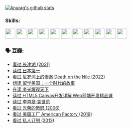 
[![Anurag's github stats](https://github-readme-stats.vercel.app/api?username=w940853815)](https://github.com/anuraghazra/github-readme-stats)

### Skills:

<code><img height="32" src="https://cdn.jsdelivr.net/npm/simple-icons@v5/icons/python.svg"></code>
<code><img height="32" src="https://cdn.jsdelivr.net/npm/simple-icons@v5/icons/javascript.svg"></code>
<code><img height="32" src="https://cdn.jsdelivr.net/npm/simple-icons@v5/icons/django.svg"></code>
<code><img height="32" src="https://cdn.jsdelivr.net/npm/simple-icons@v5/icons/flask.svg"></code>
<code><img height="32" src="https://cdn.jsdelivr.net/npm/simple-icons@v5/icons/vuetify.svg"></code>
<code><img height="32" src="https://cdn.jsdelivr.net/npm/simple-icons@v5/icons/git.svg"></code>
<code><img height="32" src="https://cdn.jsdelivr.net/npm/simple-icons@v5/icons/docker.svg"></code>
<code><img height="32" src="https://cdn.jsdelivr.net/npm/simple-icons@v5/icons/postgresql.svg"></code>
<code><img height="32" src="https://cdn.jsdelivr.net/npm/simple-icons@v5/icons/elasticsearch.svg"></code>
<code><img height="32" src="https://cdn.jsdelivr.net/npm/simple-icons@v5/icons/macos.svg"></code>
<code><img height="32" src="https://cdn.jsdelivr.net/npm/simple-icons@v5/icons/linux.svg"></code>

### 🗣 豆瓣:

<!-- DOUBAN-ACTIVITIES:START -->
- [看过 长津湖‎ (2021)](https://www.douban.com/people/136069238/status/3770847642/?_i=45388096)
- [读过 日本第一](https://www.douban.com/people/136069238/status/3770375760/?_i=45388096)
- [看过 尼罗河上的惨案 Death on the Nile‎ (2022)](https://www.douban.com/people/136069238/status/3769491950/?_i=45388096)
- [想读 留学美国：一个时代的故事](https://www.douban.com/people/136069238/status/3768550721/?_i=45388096)
- [在读 李光耀观天下](https://www.douban.com/people/136069238/status/3766041312/?_i=45388096)
- [读过 HTML5 Canvas开发详解 Web前端开发精品课](https://www.douban.com/people/136069238/status/3766040143/?_i=45388097)
- [读过 李鸿章·袁世凯](https://www.douban.com/people/136069238/status/3761877441/?_i=45388097)
- [看过 光荣的愤怒‎ (2006)](https://www.douban.com/people/136069238/status/3761756079/?_i=45388097)
- [看过 美国工厂 American Factory‎ (2019)](https://www.douban.com/people/136069238/status/3755217209/?_i=45388097)
- [看过 私人订制‎ (2013)](https://www.douban.com/people/136069238/status/3754213881/?_i=45388097)
<!-- DOUBAN-ACTIVITIES:END -->
<!--
**w940853815/w940853815** is a ✨ _special_ ✨ repository because its `README.md` (this file) appears on your GitHub profile.

Here are some ideas to get you started:

- 🔭 I’m currently working on ...
- 🌱 I’m currently learning ...
- 👯 I’m looking to collaborate on ...
- 🤔 I’m looking for help with ...
- 💬 Ask me about ...
- 📫 How to reach me: ...
- 😄 Pronouns: ...
- ⚡ Fun fact: ...
-->
